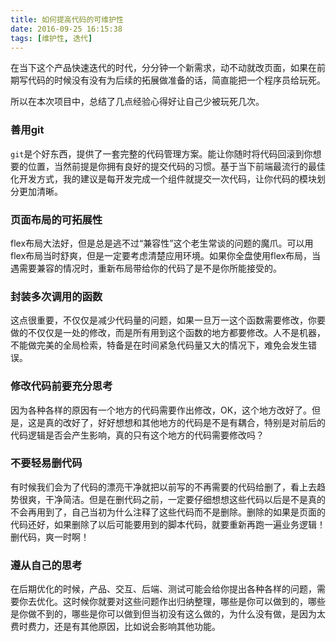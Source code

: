 ```yaml
---
title: 如何提高代码的可维护性
date: 2016-09-25 16:15:38
tags: [维护性, 迭代]
---
```


在当下这个产品快速迭代的时代，分分钟一个新需求，动不动就改页面，如果在前期写代码的时候没有没有为后续的拓展做准备的话，简直能把一个程序员给玩死。

所以在本次项目中，总结了几点经验心得好让自己少被玩死几次。

### 善用git	

`git`是个好东西，提供了一套完整的代码管理方案。能让你随时将代码回滚到你想要的位置，当然前提是你拥有良好的提交代码的习惯。基于当下前端最流行的最佳化开发方式，我的建议是每开发完成一个组件就提交一次代码，让你代码的模块划分更加清晰。

### 页面布局的可拓展性

flex布局大法好，但是总是逃不过“兼容性”这个老生常谈的问题的魔爪。可以用flex布局当时舒爽，但是一定要考虑清楚应用环境。如果你全盘使用flex布局，当遇需要兼容的情况时，重新布局带给你的代码了是不是你所能接受的。

### 封装多次调用的函数

这点很重要，不仅仅是减少代码量的问题，如果一旦万一这个函数需要修改，你要做的不仅仅是一处的修改，而是所有用到这个函数的地方都要修改。人不是机器，不能做完美的全局检索，特备是在时间紧急代码量又大的情况下，难免会发生错误。

### 修改代码前要充分思考

因为各种各样的原因有一个地方的代码需要作出修改，OK，这个地方改好了。但是，这是真的改好了，好好想想和其他地方的代码是不是有耦合，特别是对前后的代码逻辑是否会产生影响，真的只有这个地方的代码需要修改吗？

### 不要轻易删代码

有时候我们会为了代码的漂亮干净就把以前写的不再需要的代码给删了，看上去趋势很爽，干净简洁。但是在删代码之前，一定要仔细想想这些代码以后是不是真的不会再用到了，自己当初为什么注释了这些代码而不是删除。删除的如果是页面的代码还好，如果删除了以后可能要用到的脚本代码，就要重新再跑一遍业务逻辑！删代码，爽一时啊！

### 遵从自己的思考

在后期优化的时候，产品、交互、后端、测试可能会给你提出各种各样的问题，需要你去优化。这时候你就要对这些问题作出归纳整理，哪些是你可以做到的，哪些是你做不到的，哪些是你可以做到但当初没有这么做的，为什么没有做，是因为太费时费力，还是有其他原因，比如说会影响其他功能。